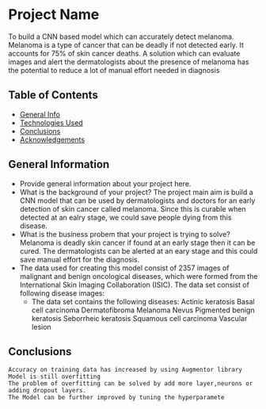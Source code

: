 # Project Name
To build a CNN based model which can accurately detect melanoma. Melanoma is a type of cancer that can be deadly if not detected early. It accounts for 75% of skin cancer deaths.
A solution which can evaluate images and alert the dermatologists about the presence of melanoma has the potential to reduce a lot of manual effort needed in diagnosis

## Table of Contents
* [General Info](#general-information)
* [Technologies Used](#technologies-used)
* [Conclusions](#conclusions)
* [Acknowledgements](#acknowledgements)

<!-- You can include any other section that is pertinent to your problem -->

## General Information
- Provide general information about your project here.
- What is the background of your project?
  The project main aim is build a CNN model that can be used by dermatologists and doctors for an early detection of skin cancer called melanoma. Since this is curable when detected at an ealry stage, we could
  save people dying from this disease.
- What is the business probem that your project is trying to solve?
  Melanoma is deadly skin cancer if found at an early stage then it can be cured. The dermatologists can be alerted at an eary stage and this could save manual effort for the diagnosis.
- The data used for creating this model consist of 2357 images of malignant and benign oncological diseases, which were formed from the International Skin Imaging Collaboration (ISIC).
  The data set consist of following disease images:
   - The data set contains the following diseases:
	Actinic keratosis
	Basal cell carcinoma
	Dermatofibroma
	Melanoma
	Nevus
	Pigmented benign keratosis
	Seborrheic keratosis
	Squamous cell carcinoma
	Vascular lesion

<!-- You don't have to answer all the questions - just the ones relevant to your project. -->

## Conclusions
	Accuracy on training data has increased by using Augmentor library
	Model is still overfitting
	The problem of overfitting can be solved by add more layer,neurons or adding dropout layers.
	The Model can be further improved by tuning the hyperparamete

<!-- You don't have to answer all the questions - just the ones relevant to your project. -->

